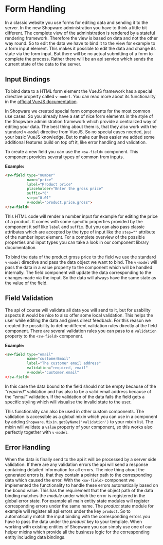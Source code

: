 # Form Handling
In a classic website you use forms for editing data and sending it to the server. In the new Shopware administration you have to think a little bit different. The complete view of the administration is rendered by a stateful rendering framework. Therefore the view is based on data and not the other way round. So to edit the data we have to bind it to the view for example to a form input element. This makes it possible to edit the data and change its state via the form input. But there will be no actual submitting of a form to complete the process. Rather there will be an api service which sends the current state of the data to the server.

## Input Bindings
To bind data to a HTML form element the VueJS framework has a special directive property called `v-model`. You can read more about its functionality in the [official VueJS documentation](https://vuejs.org/v2/guide/forms.html).

In Shopware we created special form components for the most common use cases. So you already have a set of nice form elements in the style of the Shopware administration framework which provide a centralized way of editing your data. The best thing about them is, that they also work with the standard `v-model` directive from VueJS. So no special cases needed, just your basic VueJS knowledge. But to make our lives easier we added some additional features build on top oft it, like error handling and validation.

To create a new field you can use the `<sw-field>` component. This component provides several types of common from inputs.

**Example:**
```html
<sw-field type="number"
          name="price"
          label="Product price"
          placeholder="Enter the gross price"
          suffix="€"
          step="0.01"
          v-model="product.price.gross">
</sw-field>
```

This HTML code will render a number input for example for editing the price of a product. It comes with some specific properties provided by the component it self like `label` and `suffix`. But you can also pass classic attributes which are accepted by the type of input like the `step=""` attribute of the number input element. For a complete overview of the possible properties and input types you can take a look in our component library documentation.

To bind the data of the product gross price to the field we use the standard `v-model` directive and pass the data object we want to bind. The `v-model` will pass the data in a value property to the component which will be handled internally. The field component will update the data corresponding to the changes made via the input. So the data will always have the same state as the value of the field.

## Field Validation
The api of course will validate all data you will send to it, but for usability aspects it would be nice to also offer some local validation. This helps the user while editing the data and gives direct feedback. For this reason we created the possibility to define different validation rules directly at the field component. There are several validation rules you can pass to a `validation` property to the `<sw-field>` component.

**Example:**
```html
<sw-field type="email"
          name="customerEmail"
          label="The customer email address"
          validation="required, email"
          v-model="customer.email"
</sw-field>
```

In this case the data bound to the field should not be empty because of the *"required"* validation and has also to be a valid email address because of the *"email"* validation. If the validation of the data fails the field gets a specific styling which will visualise the invalid state to the user.

This functionality can also be used in other custom components. The validation is accessible as a global mixin which you can use in a component by adding `Shopware.Mixin.getByName('validation')` to your mixin list. The mixin will validate a `value` property of your component, so this works also perfectly together with `v-model`.

## Error Handling
When the data is finally send to the api it will be processed by a server side validation. If there are any validation errors the api will send a response containing detailed information for all errors. The nice thing about the generated errors is, that they contain a pointer path to the corresponding data which caused the error. With the `<sw-field>` component we implemented the functionality to handle these errors automatically based on the bound value. This has the requirement that the object path of the data binding matches the *module* under which the error is registered in the global error state. For example all main entity state modules will register corresponding errors under the same name. The *product* state module for example will register all api errors under the key ```product```. So to automatically match the input binding with the corresponding errors you have to pass the data under the *product* key to your template. When working with existing entities of Shopware you can simply use one of our helper mixins which provide all the business logic for the corresponding entity including data bindings.  

